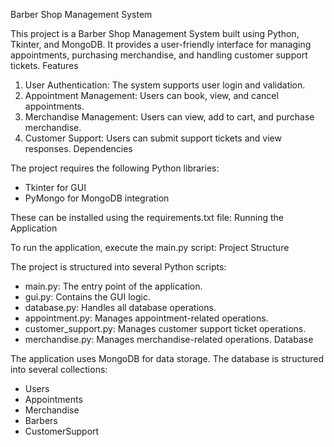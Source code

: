 Barber Shop Management System

This project is a Barber Shop Management System built using Python, Tkinter, and MongoDB. It provides a user-friendly interface for managing appointments, purchasing merchandise, and handling customer support tickets.
Features

1. User Authentication: The system supports user login and validation.
2. Appointment Management: Users can book, view, and cancel appointments.
3. Merchandise Management: Users can view, add to cart, and purchase merchandise.
4. Customer Support: Users can submit support tickets and view responses.
Dependencies

The project requires the following Python libraries:

- Tkinter for GUI
- PyMongo for MongoDB integration

These can be installed using the requirements.txt file:
Running the Application

To run the application, execute the main.py script:
Project Structure

The project is structured into several Python scripts:

- main.py: The entry point of the application.
- gui.py: Contains the GUI logic.
- database.py: Handles all database operations.
- appointment.py: Manages appointment-related operations.
- customer_support.py: Manages customer support ticket operations.
- merchandise.py: Manages merchandise-related operations.
Database

The application uses MongoDB for data storage. The database is structured into several collections:

- Users
- Appointments
- Merchandise
- Barbers
- CustomerSupport
